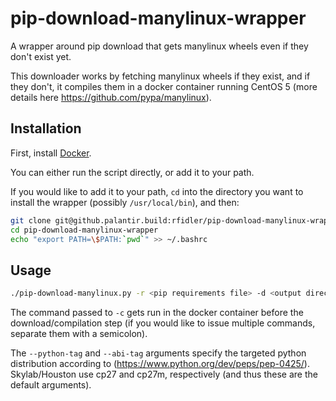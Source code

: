 # pip-download-manylinux-wrapper
A wrapper around pip download that gets manylinux wheels even if they don't exist yet.

This downloader works by fetching manylinux wheels if they exist, and if they don't, it compiles them in a docker container running CentOS 5 (more details here https://github.com/pypa/manylinux).

Installation
------------
First, install [Docker](https://docs.docker.com/docker-for-mac/install/).

You can either run the script directly, or add it to your path.

If you would like to add it to your path, `cd` into the directory you want to install the wrapper (possibly `/usr/local/bin`), and then:
```bash
git clone git@github.palantir.build:rfidler/pip-download-manylinux-wrapper.git
cd pip-download-manylinux-wrapper
echo "export PATH=\$PATH:`pwd`" >> ~/.bashrc
```

Usage
-----
```bash
./pip-download-manylinux.py -r <pip requirements file> -d <output directory> -c <command> --python-tag <tag> --abi-tag <tag>
```

The command passed to `-c` gets run in the docker container before the download/compilation step (if you would like to issue multiple commands, separate them with a semicolon).

The `--python-tag` and `--abi-tag` arguments specify the targeted python distribution according to (https://www.python.org/dev/peps/pep-0425/).  Skylab/Houston use cp27 and cp27m, respectively (and thus these are the default arguments).
